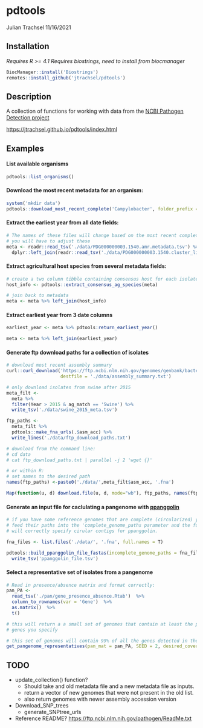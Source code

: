 pdtools
================
Julian Trachsel
11/16/2021

## Installation

*Requires R &gt;= 4.1* *Requires biostrings, need to install from
biocmanager*

``` r
BiocManager::install('Biostrings')
remotes::install_github('jtrachsel/pdtools')
```

## Description

A collection of functions for working with data from the [NCBI Pathogen
Detection project](https://www.ncbi.nlm.nih.gov/pathogens/)

<https://jtrachsel.github.io/pdtools/index.html>

## Examples

#### List available organisms

``` r
pdtools::list_organisms()
```

#### Download the most recent metadata for an organism:

``` r
system('mkdir data')
pdtools::download_most_recent_complete('Campylobacter', folder_prefix = './data/')
```

#### Extract the earliest year from all date fields:

``` r
# The names of these files will change based on the most recent complete data
# you will have to adjust these
meta <- readr::read_tsv('./data/PDG000000003.1540.amr.metadata.tsv') %>% 
  dplyr::left_join(readr::read_tsv('./data/PDG000000003.1540.cluster_list.tsv'))
```

#### Extract agricultural host species from several metadata fields:

``` r
# create a two column tibble containing consensus host for each isolate
host_info <- pdtools::extract_consensus_ag_species(meta)

# join back to metadata
meta <- meta %>% left_join(host_info)
```

#### Extract earliest year from 3 date columns

``` r
earliest_year <- meta %>% pdtools:return_earliest_year()

meta <- meta %>% left_join(earliest_year)
```

#### Generate ftp download paths for a collection of isolates

``` r
# download most recent assembly summary
curl::curl_download('https://ftp.ncbi.nlm.nih.gov/genomes/genbank/bacteria/assembly_summary.txt',
                    destfile = './data/assembly_summary.txt')

# only download isolates from swine after 2015
meta_filt <-
  meta %>%
  filter(Year > 2015 & ag_match == 'Swine') %>% 
  write_tsv('./data/swine_2015_meta.tsv')

ftp_paths <- 
  meta_filt %>% 
  pdtools::make_fna_urls(.$asm_acc) %>% 
  write_lines('./data/ftp_download_paths.txt')

# download from the command line:
# cd data
# cat ftp_download_paths.txt | parallel -j 2 'wget {}'

# or within R:
# set names to the desired path 
names(ftp_paths) <-paste0('./data/',meta_filt$asm_acc, '.fna')

Map(function(u, d) download.file(u, d, mode="wb"), ftp_paths, names(ftp_paths))
```

#### Generate an input file for caclulating a pangenome with [ppanggolin](https://github.com/labgem/PPanGGOLiN)

``` r
# if you have some reference genomes that are complete (circularized) you can 
# feed their paths into the 'complete_genome_paths parameter and the function
# will correctly specify cirular contigs for ppanggolin.  

fna_files <- list.files('./data/', '.fna', full.names = T)

pdtools::build_ppanggolin_file_fastas(incomplete_genome_paths = fna_files) %>% 
  write_tsv('ppanggolin_file.tsv')
```

#### Select a representative set of isolates from a pangenome

``` r
# Read in presence/absence matrix and format correctly:
pan_PA <-
  read_tsv('./pan/gene_presence_absence.Rtab')  %>% 
  column_to_rownames(var = 'Gene')  %>% 
  as.matrix()  %>% 
  t()

# this will return a a small set of genomes that contain at least the proportion of
# genes you specify

# this set of genomes will contain 99% of all the genes detected in the pangenome
get_pangenome_representatives(pan_mat = pan_PA, SEED = 2, desired_coverage = .99)
```

## TODO

-   update\_collection() function?
    -   Should take and old metadata file and a new metadata file as
        inputs.  
    -   return a vector of new genomes that were not present in the old
        list.
    -   also return genomes with newer assembly accession version
-   Download\_SNP\_trees
    -   generate\_SNPtree\_urls
-   Reference README? <https://ftp.ncbi.nlm.nih.gov/pathogen/ReadMe.txt>
